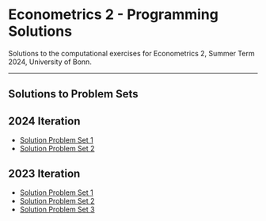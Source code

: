 # Econometrics 2 - Programming Solutions

Solutions to the computational exercises for Econometrics 2, Summer Term 2024,
University of Bonn.

______________________________________________________________________

## Solutions to Problem Sets

## 2024 Iteration

- [Solution Problem Set 1](https://nbviewer.org/github/timmens/metrics-ta/blob/main/2024/ps1.ipynb)
- [Solution Problem Set 2](https://nbviewer.org/github/timmens/metrics-ta/blob/main/2024/ps2.ipynb)

## 2023 Iteration

- [Solution Problem Set 1](https://nbviewer.org/github/timmens/metrics-ta/blob/main/2023/ps1.ipynb)
- [Solution Problem Set 2](https://nbviewer.org/github/timmens/metrics-ta/blob/main/2023/ps2.ipynb)
- [Solution Problem Set 3](https://nbviewer.org/github/timmens/metrics-ta/blob/main/2023/ps3.ipynb)
